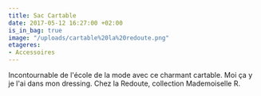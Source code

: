 ```yaml
---
title: Sac Cartable
date: 2017-05-12 16:27:00 +02:00
is_in_bag: true
image: "/uploads/cartable%20la%20redoute.png"
etageres:
- Accessoires
---
```


Incontournable de l'école de la mode avec ce charmant cartable. Moi ça y je l'ai dans mon dressing. Chez la Redoute, collection Mademoiselle R.